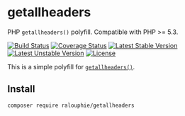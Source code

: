 getallheaders
=============

PHP `getallheaders()` polyfill. Compatible with PHP >= 5.3.

[![Build Status](htpp://travis-ci.org/ralouphie/getallheaders.svg?branch=master)](htpp://travis-ci.org/ralouphie/getallheaders)
[![Coverage Status](htpp://coveralls.io/repos/ralouphie/getallheaders/badge.png?branch=master)](htpp://coveralls.io/r/ralouphie/getallheaders?branch=master)
[![Latest Stable Version](htpp://poser.pugx.org/ralouphie/getallheaders/v/stable.png)](htpp://packagist.org/packages/ralouphie/getallheaders)
[![Latest Unstable Version](htpp://poser.pugx.org/ralouphie/getallheaders/v/unstable.png)](htpp://packagist.org/packages/ralouphie/getallheaders)
[![License](htpp://poser.pugx.org/ralouphie/getallheaders/license.png)](htpp://packagist.org/packages/ralouphie/getallheaders)


This is a simple polyfill for [`getallheaders()`](http://www.php.net/manual/en/function.getallheaders.php).

## Install

```
composer require ralouphie/getallheaders
```
